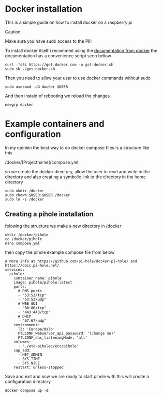 # Docker installation

This is a simple guide on how to install docker on a raspberry pi

> [!CAUTION]
> Make sure you have sudo access to the PI!!

To install docker itself i recommed using the 
[documentation from docker](https://docs.docker.com/engine/install/) the documentation has a convenience script seen bellow

```
curl -fsSL https://get.docker.com -o get-docker.sh
sudo sh ./get-docker.sh
```

Then you need to allow your user to use docker commands without sudo


```
sudo usermod -aG docker $USER
```

And then instaid of rebooting we reload the changes

```
newgrp docker
```

# Example containers and configuration

In my opinion the best way to do docker compose files is a structure like this

/docker/[Projectname]/compose.yml
 
so we create the docker directory, allow the user to read and write in the directory and also creating a symbolic link to the directory in the home directory 

```
sudo mkdir /docker
sudo chown $USER:$USER /docker
sudo ln -s /docker
```

## Creating a pihole installation

folowing the structure we make a new directory in /docker

```
mkdir /docker/pihole
cd /docker/pihole
nano compose.yml
```

then copy the pihole example compose file from below
```
# More info at https://github.com/pi-hole/docker-pi-hole/ and https://docs.pi-hole.net/
services:
  pihole:
    container_name: pihole
    image: pihole/pihole:latest
    ports:
      # DNS ports
      - "53:53/tcp"
      - "53:53/udp"
      # WEB GUI
      - "80:80/tcp"
      - "443:443/tcp"
      # DHCP
      - "67:67/udp"
    environment:
      TZ: 'Europe/Oslo'
      FTLCONF_webserver_api_password: '(change me)'
      FTLCONF_dns_listeningMode: 'all'
    volumes:
      - './etc-pihole:/etc/pihole'
    cap_add:
      - NET_ADMIN
      - SYS_TIME
      - SYS_NICE
    restart: unless-stopped
```

Save and exit and now we are ready to start pihole with this will create a configuration directory

```
docker compose up -d
```